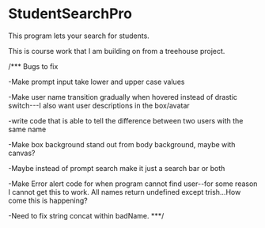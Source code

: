 # StudentSearchPro
This program lets your search for students.

This is course work that I am building on from a treehouse project.



/***
Bugs to fix

-Make prompt input take lower and upper case values

-Make user name transition gradually when hovered instead of drastic switch---I also want user descriptions in the box/avatar

-write code that is able to tell the difference between two users with the same name

-Make box background stand out from body background, maybe with canvas?

-Maybe instead of prompt search make it just a search bar or both

-Make Error alert code for when program cannot find user--for some reason I cannot get this to work. All names return undefined except trish...How come this is happening?

-Need to fix string concat within badName. 
***/
